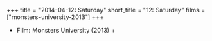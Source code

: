 +++
title = "2014-04-12: Saturday"
short_title = "12: Saturday"
films = ["monsters-university-2013"]
+++


* Film: Monsters University (2013) +
